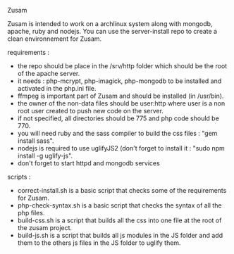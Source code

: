Zusam

Zusam is intended to work on a archlinux system along with mongodb, apache, ruby and nodejs.
You can use the server-install repo to create a clean environnement for Zusam.

requirements :
- the repo should be place in the /srv/http folder which should be the root of the apache server.
- it needs : php-mcrypt, php-imagick, php-mongodb to be installed and activated in the php.ini file.
- ffmpeg is important part of Zusam and should be installed (in /usr/bin).
- the owner of the non-data files should be user:http where user is a non root user created to push new code on the server.
- if not specified, all directories should be 775 and php code should be 770.
- you will need ruby and the sass compiler to build the css files : "gem install sass".
- nodejs is required to use uglifyJS2 (don't forget to install it : "sudo npm install -g uglify-js".
- don't forget to start httpd and mongodb services

scripts :
- correct-install.sh is a basic script that checks some of the requirements for Zusam.
- php-check-syntax.sh is a basic script that checks the syntax of all the php files.
- build-css.sh is a script that builds all the css into one file at the root of the zusam project.
- build-js.sh is a script that builds all js modules in the JS folder and add them to the others js files in the JS folder to uglify them.
